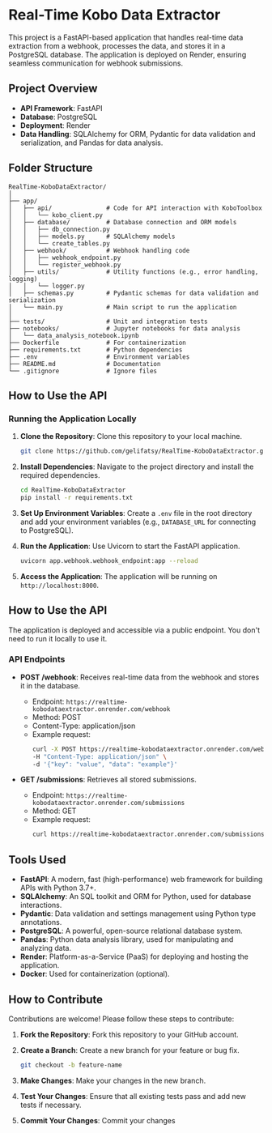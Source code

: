 
# Real-Time Kobo Data Extractor

This project is a FastAPI-based application that handles real-time data extraction from a webhook, processes the data, and stores it in a PostgreSQL database. The application is deployed on Render, ensuring seamless communication for webhook submissions.

## Project Overview

- **API Framework**: FastAPI
- **Database**: PostgreSQL
- **Deployment**: Render
- **Data Handling**: SQLAlchemy for ORM, Pydantic for data validation and serialization, and Pandas for data analysis.

## Folder Structure

```
RealTime-KoboDataExtractor/
│
├── app/
│   ├── api/               # Code for API interaction with KoboToolbox
│   │   └── kobo_client.py
│   ├── database/          # Database connection and ORM models
│   │   ├── db_connection.py
│   │   ├── models.py      # SQLAlchemy models
│   │   └── create_tables.py
│   ├── webhook/           # Webhook handling code
│   │   ├── webhook_endpoint.py
│   │   └── register_webhook.py
│   ├── utils/             # Utility functions (e.g., error handling, logging)
│   │   └── logger.py
│   ├── schemas.py         # Pydantic schemas for data validation and serialization
│   └── main.py            # Main script to run the application
│
├── tests/                 # Unit and integration tests
├── notebooks/             # Jupyter notebooks for data analysis
│   └── data_analysis_notebook.ipynb
├── Dockerfile             # For containerization
├── requirements.txt       # Python dependencies
├── .env                   # Environment variables
├── README.md              # Documentation
└── .gitignore             # Ignore files
```

## How to Use the API

### Running the Application Locally

1. **Clone the Repository**: Clone this repository to your local machine.

   ```bash
   git clone https://github.com/gelifatsy/RealTime-KoboDataExtractor.git
   ```

2. **Install Dependencies**: Navigate to the project directory and install the required dependencies.

   ```bash
   cd RealTime-KoboDataExtractor
   pip install -r requirements.txt
   ```

3. **Set Up Environment Variables**: Create a `.env` file in the root directory and add your environment variables (e.g., `DATABASE_URL` for connecting to PostgreSQL).

4. **Run the Application**: Use Uvicorn to start the FastAPI application.

   ```bash
   uvicorn app.webhook.webhook_endpoint:app --reload
   ```

5. **Access the Application**: The application will be running on `http://localhost:8000`.

## How to Use the API

The application is deployed and accessible via a public endpoint. You don't need to run it locally to use it.

### API Endpoints

- **POST /webhook**: Receives real-time data from the webhook and stores it in the database.
  - Endpoint: `https://realtime-kobodataextractor.onrender.com/webhook`
  - Method: POST
  - Content-Type: application/json
  - Example request:
    ```bash
    curl -X POST https://realtime-kobodataextractor.onrender.com/webhook \
    -H "Content-Type: application/json" \
    -d '{"key": "value", "data": "example"}'
    ```

- **GET /submissions**: Retrieves all stored submissions.
  - Endpoint: `https://realtime-kobodataextractor.onrender.com/submissions`
  - Method: GET
  - Example request:
    ```bash
    curl https://realtime-kobodataextractor.onrender.com/submissions
    ```

## Tools Used

- **FastAPI**: A modern, fast (high-performance) web framework for building APIs with Python 3.7+.
- **SQLAlchemy**: An SQL toolkit and ORM for Python, used for database interactions.
- **Pydantic**: Data validation and settings management using Python type annotations.
- **PostgreSQL**: A powerful, open-source relational database system.
- **Pandas**: Python data analysis library, used for manipulating and analyzing data.
- **Render**: Platform-as-a-Service (PaaS) for deploying and hosting the application.
- **Docker**: Used for containerization (optional).

## How to Contribute

Contributions are welcome! Please follow these steps to contribute:

1. **Fork the Repository**: Fork this repository to your GitHub account.

2. **Create a Branch**: Create a new branch for your feature or bug fix.

   ```bash
   git checkout -b feature-name
   ```

3. **Make Changes**: Make your changes in the new branch.

4. **Test Your Changes**: Ensure that all existing tests pass and add new tests if necessary.

5. **Commit Your Changes**: Commit your changes